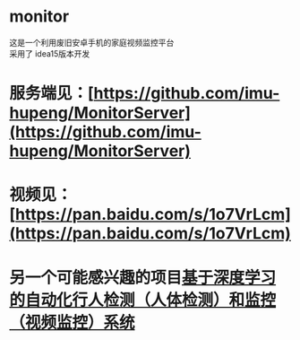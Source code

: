 # monitor
这是一个利用废旧安卓手机的家庭视频监控平台<br>
采用了 idea15版本开发
# 服务端见：[https://github.com/imu-hupeng/MonitorServer](https://github.com/imu-hupeng/MonitorServer)
# 视频见：[https://pan.baidu.com/s/1o7VrLcm](https://pan.baidu.com/s/1o7VrLcm)
# 另一个可能感兴趣的项目[基于深度学习的自动化行人检测（人体检测）和监控（视频监控）系统](https://github.com/zhangpengpengpeng/PedestrianDetectionSystem)

